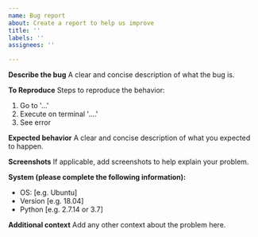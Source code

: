 ```yaml
---
name: Bug report
about: Create a report to help us improve
title: ''
labels: ''
assignees: ''

---
```


**Describe the bug**
A clear and concise description of what the bug is.

**To Reproduce**
Steps to reproduce the behavior:

1. Go to '...'
2. Execute on terminal '....'
3. See error

**Expected behavior**
A clear and concise description of what you expected to happen.

**Screenshots**
If applicable, add screenshots to help explain your problem.

**System (please complete the following information):**
 - OS: [e.g. Ubuntu]
 - Version [e.g. 18.04]
 - Python [e.g. 2.7.14 or 3.7]

**Additional context**
Add any other context about the problem here.
